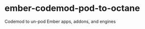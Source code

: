 ember-codemod-pod-to-octane
==============================================================================

Codemod to un-pod Ember apps, addons, and engines
